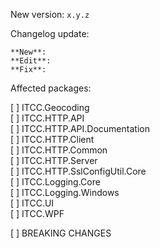 New version: `x.y.z`

Changelog update:
```
**New**:  
**Edit**:  
**Fix**:  
```

Affected packages:

[ ] ITCC.Geocoding  
[ ] ITCC.HTTP.API  
[ ] ITCC.HTTP.API.Documentation  
[ ] ITCC.HTTP.Client  
[ ] ITCC.HTTP.Common  
[ ] ITCC.HTTP.Server  
[ ] ITCC.HTTP.SslConfigUtil.Core  
[ ] ITCC.Logging.Core  
[ ] ITCC.Logging.Windows  
[ ] ITCC.UI  
[ ] ITCC.WPF  
  
[ ] BREAKING CHANGES

